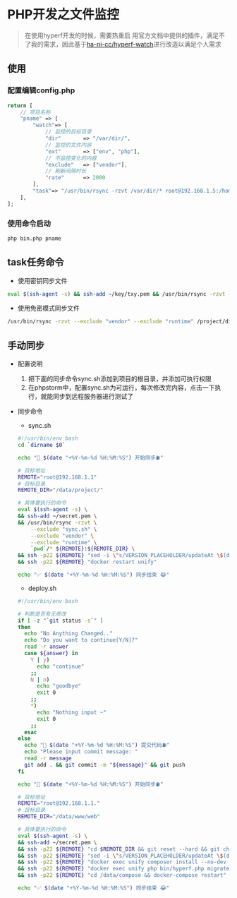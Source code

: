 # PHP开发之文件监控

> 在使用hyperf开发的时候，需要热重启
> 用官方文档中提供的插件，满足不了我的需求，因此基于[ha-ni-cc/hyperf-watch](https://github.com/ha-ni-cc/hyperf-watch)进行改造以满足个人需求

## 使用

### 配置编辑config.php
```php
return [
    // 项目名称
    "pname" => [
        "watch"=> [
            // 监控的目标目录
            "dir"       => "/var/dir/",
            // 监控的文件内容
            "ext"       => ["env", "php"],
            // 不监控变化的内容
            "exclude"   => ["vendor"],
            // 刷新间隔时长
            "rate"      => 2000
        ],
        "task"=> "/usr/bin/rsync -rzvt /var/dir/* root@192.168.1.5:/home/test"
    ],
];
```
### 使用命令启动

```bash
php bin.php pname
```


## task任务命令

- 使用密钥同步文件
```bash
eval $(ssh-agent -s) && ssh-add ~/key/txy.pem && /usr/bin/rsync -rzvt --exclude "vendor" --exclude "runtime" /project/dir/* root@192.168.1.3:/data/api/unify/
```

- 使用免密模式同步文件
```bash
/usr/bin/rsync -rzvt --exclude "vendor" --exclude "runtime" /project/dir/* root@192.168.1.3:/data/api/unify/
```


## 手动同步

- 配置说明

  1. 把下面的同步命令sync.sh添加到项目的根目录，并添加可执行权限
  2. 在phpstorm中，配置sync.sh为可运行，每次修改完内容，点击一下执行，就能同步到远程服务器进行测试了

- 同步命令

    - sync.sh

    ```bash
    #!/usr/bin/env bash
    cd `dirname $0`
    
    echo "🚀 $(date "+%Y-%m-%d %H:%M:%S") 开始同步⛽️"
    
    # 目标地址
    REMOTE="root@192.168.1.1"
    # 目标目录
    REMOTE_DIR="/data/project/"
    
    # 具体要执行的命令
    eval $(ssh-agent -s) \
    && ssh-add ~/secret.pem \
    && /usr/bin/rsync -rzvt \
        --exclude "sync.sh" \
        --exclude "vendor" \
        --exclude "runtime" \
        `pwd`/* ${REMOTE}:${REMOTE_DIR} \
    && ssh -p22 ${REMOTE} "sed -i \"s/VERSION_PLACEHOLDER/updateAt \$(date \"+%Y-%m-%d %H:%M:%S\")/g\" ${REMOTE_DIR}config/config.php" \
    && ssh -p22 ${REMOTE} "docker restart unify"
    
    echo "✅ $(date "+%Y-%m-%d %H:%M:%S") 同步结束 😂"
    ```
        
    - deploy.sh

    ```bash
    #!/usr/bin/env bash

    # 判断是否有无修改
    if [ -z "`git status -s`" ]
    then
      echo "No Anything Changed.."
      echo "Do you want to continue[Y/N]?"
      read -r answer
      case ${answer} in
        Y | y)
          echo "continue"
        ;;
        N | n)
          echo "goodbye"
          exit 0
        ;;
        *)
          echo "Nothing input ~"
          exit 0
        ;;
      esac
    else
      echo "🚀 $(date "+%Y-%m-%d %H:%M:%S") 提交代码⛽️"
      echo "Please input commit message: "
      read -r message
      git add . && git commit -m "${message}" && git push
    fi

    echo "🚀 $(date "+%Y-%m-%d %H:%M:%S") 开始同步⛽️"

    # 目标地址
    REMOTE="root@192.168.1.1."
    # 目标目录
    REMOTE_DIR="/data/www/web"

    # 具体要执行的命令
    eval $(ssh-agent -s) \
    && ssh-add ~/secret.pem \
    && ssh -p22 ${REMOTE} "cd $REMOTE_DIR && git reset --hard && git checkout develop && git pull" \
    && ssh -p22 ${REMOTE} "sed -i \"s/VERSION_PLACEHOLDER/updateAt \$(date \"+%Y-%m-%d %H:%M:%S\")/g\" ${REMOTE_DIR}/config/config.php" \
    && ssh -p22 ${REMOTE} "docker exec unify composer install --no-dev -o" \
    && ssh -p22 ${REMOTE} "docker exec unify php bin/hyperf.php migrate" \
    && ssh -p22 ${REMOTE} "cd /data/compose && docker-compose restart"

    echo "✅ $(date "+%Y-%m-%d %H:%M:%S") 同步结束 😂"

    ```
